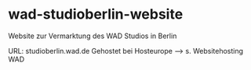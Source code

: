 # wad-studioberlin-website

Website zur Vermarktung des WAD Studios in Berlin

URL: studioberlin.wad.de
Gehostet bei Hosteurope --> s. Websitehosting WAD

